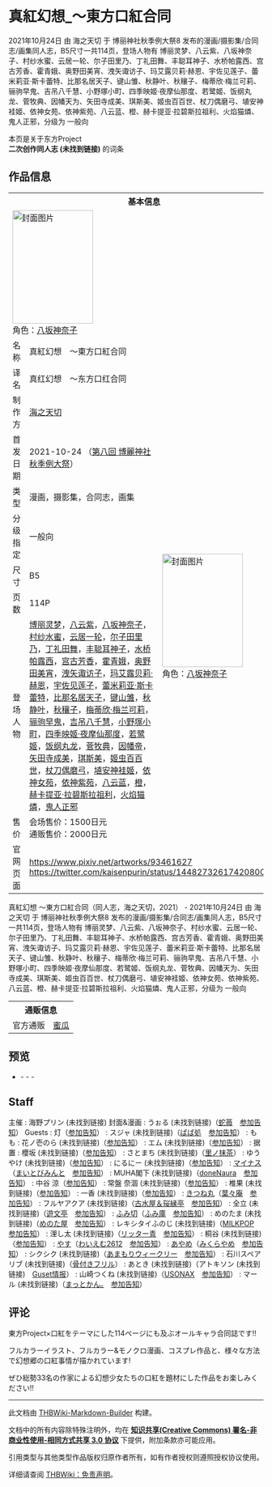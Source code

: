 # 真紅幻想_～東方口紅合同

<!-- source html: G:\repos\THBWiki-Markdown-Builder\THBWikiMarkdown\Temp\main\7\78\ns0%3A%E7%9C%9F%E7%B4%85%E5%B9%BB%E6%83%B3_%EF%BD%9E%E6%9D%B1%E6%96%B9%E5%8F%A3%E7%B4%85%E5%90%88%E5%90%8C.html -->

2021年10月24日 由 海之天切 于 博丽神社秋季例大祭8 发布的漫画/摄影集/合同志/画集同人志，B5尺寸一共114页，登场人物有 博丽灵梦、八云紫、八坂神奈子、村纱水蜜、云居一轮、尔子田里乃、丁礼田舞、丰聪耳神子、水桥帕露西、宫古芳香、霍青娥、奥野田美宵、洩矢诹访子、玛艾露贝莉·赫恩、宇佐见莲子、蕾米莉亚·斯卡蕾特、比那名居天子、键山雏、秋静叶、秋穰子、梅蒂欣·梅兰可莉、骊驹早鬼、吉吊八千慧、小野塚小町、四季映姬·夜摩仙那度、若鹭姬、饭纲丸龙、菅牧典、因幡天为、矢田寺成美、琪斯美、姬虫百百世、杖刀偶磨弓、埴安神袿姬、依神女苑、依神紫苑、八云蓝、橙、赫卡提亚·拉碧斯拉祖利、火焰猫燐、鬼人正邪，分级为 一般向

本页是关于东方Project  
 **二次创作同人志 (未找到链接)** 的词条

## 作品信息

<table><tbody><tr><th colspan="3">基本信息</th></tr><tr><td class="cover-artwork-mobile" colspan="2"><a href="./文件-真紅幻想_～東方口紅合同封面.jpg.md" class="image" title="封面图片"><img alt="封面图片" src="https://upload.thwiki.cc/thumb/2/24/%E7%9C%9F%E7%B4%85%E5%B9%BB%E6%83%B3_%EF%BD%9E%E6%9D%B1%E6%96%B9%E5%8F%A3%E7%B4%85%E5%90%88%E5%90%8C%E5%B0%81%E9%9D%A2.jpg/159px-%E7%9C%9F%E7%B4%85%E5%B9%BB%E6%83%B3_%EF%BD%9E%E6%9D%B1%E6%96%B9%E5%8F%A3%E7%B4%85%E5%90%88%E5%90%8C%E5%B0%81%E9%9D%A2.jpg" decoding="async" loading="lazy" width="159" height="224" srcset="https://upload.thwiki.cc/thumb/2/24/%E7%9C%9F%E7%B4%85%E5%B9%BB%E6%83%B3_%EF%BD%9E%E6%9D%B1%E6%96%B9%E5%8F%A3%E7%B4%85%E5%90%88%E5%90%8C%E5%B0%81%E9%9D%A2.jpg/238px-%E7%9C%9F%E7%B4%85%E5%B9%BB%E6%83%B3_%EF%BD%9E%E6%9D%B1%E6%96%B9%E5%8F%A3%E7%B4%85%E5%90%88%E5%90%8C%E5%B0%81%E9%9D%A2.jpg 1.5x, https://upload.thwiki.cc/thumb/2/24/%E7%9C%9F%E7%B4%85%E5%B9%BB%E6%83%B3_%EF%BD%9E%E6%9D%B1%E6%96%B9%E5%8F%A3%E7%B4%85%E5%90%88%E5%90%8C%E5%B0%81%E9%9D%A2.jpg/317px-%E7%9C%9F%E7%B4%85%E5%B9%BB%E6%83%B3_%EF%BD%9E%E6%9D%B1%E6%96%B9%E5%8F%A3%E7%B4%85%E5%90%88%E5%90%8C%E5%B0%81%E9%9D%A2.jpg 2x" data-file-width="2508" data-file-height="3541"></a><div class="cover-char">角色：<a href="./八坂神奈子.md" title="八坂神奈子">八坂神奈子</a></div></td>
</tr><tr><td class="label">名称</td><td colspan="2"> 真紅幻想　～東方口紅合同 </td></tr><tr><td class="label">译名</td><td colspan="2"> 真红幻想　～东方口红合同 </td></tr><tr><td class="label">制作方</td><td><a href="./海之天切.md" title="海之天切">海之天切</a></td><td class="cover-artwork" rowspan="8" style="min-width:224px;"><a href="./文件-真紅幻想_～東方口紅合同封面.jpg.md" class="image" title="封面图片"><img alt="封面图片" src="https://upload.thwiki.cc/thumb/2/24/%E7%9C%9F%E7%B4%85%E5%B9%BB%E6%83%B3_%EF%BD%9E%E6%9D%B1%E6%96%B9%E5%8F%A3%E7%B4%85%E5%90%88%E5%90%8C%E5%B0%81%E9%9D%A2.jpg/159px-%E7%9C%9F%E7%B4%85%E5%B9%BB%E6%83%B3_%EF%BD%9E%E6%9D%B1%E6%96%B9%E5%8F%A3%E7%B4%85%E5%90%88%E5%90%8C%E5%B0%81%E9%9D%A2.jpg" decoding="async" loading="lazy" width="159" height="224" srcset="https://upload.thwiki.cc/thumb/2/24/%E7%9C%9F%E7%B4%85%E5%B9%BB%E6%83%B3_%EF%BD%9E%E6%9D%B1%E6%96%B9%E5%8F%A3%E7%B4%85%E5%90%88%E5%90%8C%E5%B0%81%E9%9D%A2.jpg/238px-%E7%9C%9F%E7%B4%85%E5%B9%BB%E6%83%B3_%EF%BD%9E%E6%9D%B1%E6%96%B9%E5%8F%A3%E7%B4%85%E5%90%88%E5%90%8C%E5%B0%81%E9%9D%A2.jpg 1.5x, https://upload.thwiki.cc/thumb/2/24/%E7%9C%9F%E7%B4%85%E5%B9%BB%E6%83%B3_%EF%BD%9E%E6%9D%B1%E6%96%B9%E5%8F%A3%E7%B4%85%E5%90%88%E5%90%8C%E5%B0%81%E9%9D%A2.jpg/317px-%E7%9C%9F%E7%B4%85%E5%B9%BB%E6%83%B3_%EF%BD%9E%E6%9D%B1%E6%96%B9%E5%8F%A3%E7%B4%85%E5%90%88%E5%90%8C%E5%B0%81%E9%9D%A2.jpg 2x" data-file-width="2508" data-file-height="3541"></a><div class="cover-char">角色：<a href="./八坂神奈子.md" title="八坂神奈子">八坂神奈子</a></div></td>
</tr><tr><td class="label">首发日期</td><td>2021-10-24&#160;（<a href="/展会作品列表?e=%E5%8D%9A%E4%B8%BD%E7%A5%9E%E7%A4%BE%E7%A7%8B%E5%AD%A3%E4%BE%8B%E5%A4%A7%E7%A5%AD%238">第八回 博麗神社秋季例大祭</a>）</td></tr><tr><td class="label">类型</td><td>漫画，摄影集，合同志，画集</td></tr><tr><td class="label">分级指定</td><td>一般向</td></tr><tr><td class="label">尺寸</td><td>B5</td></tr><tr><td class="label">页数</td><td>114P</td></tr><tr><td class="label">登场人物</td><td><a href="./博丽灵梦.md" title="博丽灵梦">博丽灵梦</a>，<a href="./八云紫.md" title="八云紫">八云紫</a>，<a href="./八坂神奈子.md" title="八坂神奈子">八坂神奈子</a>，<a href="./村纱水蜜.md" title="村纱水蜜">村纱水蜜</a>，<a href="./云居一轮.md" title="云居一轮">云居一轮</a>，<a href="./尔子田里乃.md" title="尔子田里乃">尔子田里乃</a>，<a href="./丁礼田舞.md" title="丁礼田舞">丁礼田舞</a>，<a href="./丰聪耳神子.md" title="丰聪耳神子">丰聪耳神子</a>，<a href="./水桥帕露西.md" title="水桥帕露西">水桥帕露西</a>，<a href="./宫古芳香.md" title="宫古芳香">宫古芳香</a>，<a href="./霍青娥.md" title="霍青娥">霍青娥</a>，<a href="./奥野田美宵.md" title="奥野田美宵">奥野田美宵</a>，<a href="./洩矢诹访子.md" title="洩矢诹访子">洩矢诹访子</a>，<a href="./玛艾露贝莉·赫恩.md" title="玛艾露贝莉·赫恩">玛艾露贝莉·赫恩</a>，<a href="./宇佐见莲子.md" title="宇佐见莲子">宇佐见莲子</a>，<a href="./蕾米莉亚·斯卡蕾特.md" title="蕾米莉亚·斯卡蕾特">蕾米莉亚·斯卡蕾特</a>，<a href="./比那名居天子.md" title="比那名居天子">比那名居天子</a>，<a href="./键山雏.md" title="键山雏">键山雏</a>，<a href="./秋静叶.md" title="秋静叶">秋静叶</a>，<a href="./秋穰子.md" title="秋穰子">秋穰子</a>，<a href="./梅蒂欣·梅兰可莉.md" title="梅蒂欣·梅兰可莉">梅蒂欣·梅兰可莉</a>，<a href="./骊驹早鬼.md" title="骊驹早鬼">骊驹早鬼</a>，<a href="./吉吊八千慧.md" title="吉吊八千慧">吉吊八千慧</a>，<a href="./小野塚小町.md" title="小野塚小町">小野塚小町</a>，<a href="./四季映姬·夜摩仙那度.md" title="四季映姬·夜摩仙那度">四季映姬·夜摩仙那度</a>，<a href="./若鹭姬.md" title="若鹭姬">若鹭姬</a>，<a href="./饭纲丸龙.md" title="饭纲丸龙">饭纲丸龙</a>，<a href="./菅牧典.md" title="菅牧典">菅牧典</a>，<a href="./因幡帝.md" title="因幡帝">因幡帝</a>，<a href="./矢田寺成美.md" title="矢田寺成美">矢田寺成美</a>，<a href="./琪斯美.md" title="琪斯美">琪斯美</a>，<a href="./姬虫百百世.md" title="姬虫百百世">姬虫百百世</a>，<a href="./杖刀偶磨弓.md" title="杖刀偶磨弓">杖刀偶磨弓</a>，<a href="./埴安神袿姬.md" title="埴安神袿姬">埴安神袿姬</a>，<a href="./依神女苑.md" title="依神女苑">依神女苑</a>，<a href="./依神紫苑.md" title="依神紫苑">依神紫苑</a>，<a href="./八云蓝.md" title="八云蓝">八云蓝</a>，<a href="./橙.md" title="橙">橙</a>，<a href="./赫卡提亚·拉碧斯拉祖利.md" title="赫卡提亚·拉碧斯拉祖利">赫卡提亚·拉碧斯拉祖利</a>，<a href="./火焰猫燐.md" title="火焰猫燐">火焰猫燐</a>，<a href="./鬼人正邪.md" title="鬼人正邪">鬼人正邪</a></td></tr><tr><td class="label">售价</td><td>会场售价：1500日元<br>通贩售价：2000日元</td></tr>
<tr><td class="label">官网页面</td><td colspan="2"><a rel="nofollow" class="external free" href="https://www.pixiv.net/artworks/93461627">https://www.pixiv.net/artworks/93461627</a><br><a rel="nofollow" class="external free" href="https://twitter.com/kaisenpurin/status/1448273261742080011">https://twitter.com/kaisenpurin/status/1448273261742080011</a></td></tr></tbody></table>

真紅幻想 ～東方口紅合同（同人志，海之天切，2021） - 2021年10月24日 由 海之天切 于 博丽神社秋季例大祭8 发布的漫画/摄影集/合同志/画集同人志，B5尺寸一共114页，登场人物有 博丽灵梦、八云紫、八坂神奈子、村纱水蜜、云居一轮、尔子田里乃、丁礼田舞、丰聪耳神子、水桥帕露西、宫古芳香、霍青娥、奥野田美宵、洩矢诹访子、玛艾露贝莉·赫恩、宇佐见莲子、蕾米莉亚·斯卡蕾特、比那名居天子、键山雏、秋静叶、秋穰子、梅蒂欣·梅兰可莉、骊驹早鬼、吉吊八千慧、小野塚小町、四季映姬·夜摩仙那度、若鹭姬、饭纲丸龙、菅牧典、因幡天为、矢田寺成美、琪斯美、姬虫百百世、杖刀偶磨弓、埴安神袿姬、依神女苑、依神紫苑、八云蓝、橙、赫卡提亚·拉碧斯拉祖利、火焰猫燐、鬼人正邪，分级为 一般向

<table><tbody><tr><th colspan="3">通贩信息</th></tr><tr><td class="label">官方通贩</td><td colspan="2"><a rel="nofollow" class="external text" href="https://www.melonbooks.co.jp/detail/detail.php?product_id=1118254">蜜瓜</a></td></tr></tbody></table>



## 预览
- [](./文件-真紅幻想_～東方口紅合同预览图1.jpg.md)- [](./文件-真紅幻想_～東方口紅合同预览图2.jpg.md)- [](./文件-真紅幻想_～東方口紅合同预览图3.jpg.md)- [](./文件-真紅幻想_～東方口紅合同预览图4.jpg.md)


## Staff
主催
: 海野プリン (未找到链接)
封面&amp;漫画
: うぉる (未找到链接)（[蛇苺](./蛇苺.md)　[参加告知](https://twitter.com/whorusan/status/1448281658596073478)）
Guests
: 灯（[参加告知](https://twitter.com/___glim/status/1448283589213184006)）
: スジャ (未找到链接)（[ばば処](./ばば処.md)　[参加告知](https://twitter.com/sujya17/status/1448283338897199111)）
: もも
: 花ノ壱のら (未找到链接)（[参加告知](https://twitter.com/norawanko102/status/1448278550033752072)）
: エム (未找到链接)（[参加告知](https://twitter.com/Mmm_gos/status/1448619602141843466)）
: 据置
: 櫻坂 (未找到链接)（[参加告知](https://twitter.com/oh_saka22/status/1448279043300675589)）
: さとまち (未找到链接)（[里ノ抹茶](./里ノ抹茶.md)）
: ゆうやけ (未找到链接)（[参加告知](https://twitter.com/gyoniku0619/status/1448277838361096197)）
: にるにー (未找到链接)（[参加告知](https://twitter.com/nilgiriko/status/1451856130884321283)）
: [マイナス](./マイナス.md)（[まいとびみんと](./まいとびみんと.md)　[参加告知](https://twitter.com/sr_mineka/status/1451831120333475840)）
: MUHA閣下 (未找到链接)（[doneNaura](./doneNaura.md)　[参加告知](https://twitter.com/10810km/status/1448305777140109314)）
: 中谷 涼（[参加告知](https://twitter.com/nakaya_th/status/14486296861210787787)）
: 常盤 奈涸 (未找到链接)（[参加告知](https://twitter.com/Tokiwa_Nagare/status/1448279017828728832)）
: 椎果 (未找到链接)（[参加告知](https://twitter.com/siika0707/status/1448291454426628105)）
: 一香 (未找到链接)（[参加告知](https://twitter.com/JflowerF/status/1448282872129851395)）
: [きつね丸](./きつね丸.md)（[葉々庵](./葉々庵.md)　[参加告知](https://twitter.com/kitsune_maru/status/1451191514835480589)）
: フルヤアクア (未找到链接)（[古水屋＆珱縁亭](./古水屋＆珱縁亭.md)　[参加告知](https://twitter.com/hurumizuya/status/1448652009960132608)）
: 全立 (未找到链接)（[遊文亭](./遊文亭.md)　[参加告知](https://twitter.com/zendathi/status/1448283180054712320)）
: [ふみ切](./ふみ切.md)（[ふみ庫](./ふみ庫.md)　[参加告知](https://twitter.com/papiermesser/status/1448281408581955594)）
: めのたま (未找到链接)（[めのた屋](./めのた屋.md)　[参加告知](https://twitter.com/nnonnonno_2/status/1448288543260876803)）
: レキシタイふのじ (未找到链接)（[MILKPOP](./MILKPOP.md)　[参加告知](https://twitter.com/hoo_letter/status/1448640666905444358)）
: 浬し太 (未找到链接)（[リッター青](./リッター青.md)　[参加告知](https://twitter.com/rishita_ao/status/1448287534912458754)）
: 桐谷 (未找到链接)（[参加告知](https://twitter.com/kiri_tani_/status/1448285297079308288)）
: [やす](./やす.md)（[わいえむ2612](./わいえむ2612.md)　[参加告知](https://twitter.com/takeyasu510/status/1448280948596883457)）
: [あやめ](./ayame.md)（[みくらやめ](./みくらやめ.md)　[参加告知](https://twitter.com/ayame_0923/status/1448628941040742404)）
: シクシク (未找到链接)（[あまもりウィークリー](./あまもりウィークリー.md)　[参加告知](https://twitter.com/sisikuku/status/1448975728960151553)）
: 石川スペアリブ (未找到链接)（[骨付きフリル](./骨付きフリル.md)）
: あとき (未找到链接)（アトキソン (未找到链接)　[Guset情报](https://twitter.com/atoki/status/1451172920340799491)）
: 山崎つくね (未找到链接)（[USONAX](./USONAX.md)　[参加告知](https://twitter.com/2qune/status/1448284504905248768)）
: マール (未找到链接)（[まっとかん。](./まっとかん。.md)　[参加告知](https://twitter.com/maru_ya/status/1448280373574586372)）


## 评论

  
東方Project×口紅をテーマにした114ページにも及ぶオールキャラ合同誌です!!  

フルカラーイラスト、フルカラー&amp;モノクロ漫画、コスプレ作品と、様々な方法で幻想郷の口紅事情が描かれています!  

ぜひ総勢33名の作家による幻想少女たちの口紅を題材にした作品をお楽しみください!!
  







---

此文档由 [THBWiki-Markdown-Builder](https://github.com/Delsin-Yu/THBWiki-Markdown-Builder) 构建。

文档中的所有内容除特殊注明外，均在 [**知识共享(Creative Commons) 署名-非商业性使用-相同方式共享 3.0 协议**](https://creativecommons.org/licenses/by-sa/3.0/deed.zh-hans) 下提供，附加条款亦可能应用。

引用类型与其他类型作品版权归原作者所有，如有作者授权则遵照授权协议使用。

详细请查阅 [THBWiki：免责声明](https://thbwiki.cc/THBWiki:%E5%85%8D%E8%B4%A3%E5%A3%B0%E6%98%8E)。

